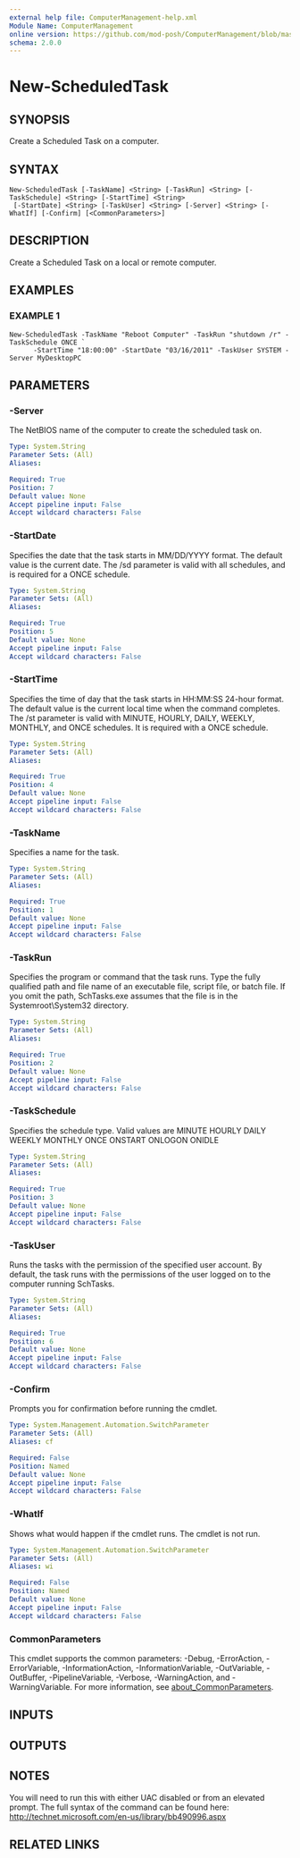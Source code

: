 ```yaml
---
external help file: ComputerManagement-help.xml
Module Name: ComputerManagement
online version: https://github.com/mod-posh/ComputerManagement/blob/master/docs/New-ScheduledTask.md#new-scheduledtask
schema: 2.0.0
---
```


# New-ScheduledTask

## SYNOPSIS
Create a Scheduled Task on a computer.

## SYNTAX

```
New-ScheduledTask [-TaskName] <String> [-TaskRun] <String> [-TaskSchedule] <String> [-StartTime] <String>
 [-StartDate] <String> [-TaskUser] <String> [-Server] <String> [-WhatIf] [-Confirm] [<CommonParameters>]
```

## DESCRIPTION
Create a Scheduled Task on a local or remote computer.

## EXAMPLES

### EXAMPLE 1
```
New-ScheduledTask -TaskName "Reboot Computer" -TaskRun "shutdown /r" -TaskSchedule ONCE `
      -StartTime "18:00:00" -StartDate "03/16/2011" -TaskUser SYSTEM -Server MyDesktopPC
```

## PARAMETERS

### -Server
The NetBIOS name of the computer to create the scheduled task on.

```yaml
Type: System.String
Parameter Sets: (All)
Aliases:

Required: True
Position: 7
Default value: None
Accept pipeline input: False
Accept wildcard characters: False
```

### -StartDate
Specifies the date that the task starts in MM/DD/YYYY format. The default value
is the current date. The /sd parameter is valid with all schedules, and is
required for a ONCE schedule.

```yaml
Type: System.String
Parameter Sets: (All)
Aliases:

Required: True
Position: 5
Default value: None
Accept pipeline input: False
Accept wildcard characters: False
```

### -StartTime
Specifies the time of day that the task starts in HH:MM:SS 24-hour format. The
default value is the current local time when the command completes.
The /st parameter is valid with MINUTE, HOURLY, DAILY, WEEKLY, MONTHLY, and ONCE
schedules. It is required with a ONCE schedule.

```yaml
Type: System.String
Parameter Sets: (All)
Aliases:

Required: True
Position: 4
Default value: None
Accept pipeline input: False
Accept wildcard characters: False
```

### -TaskName
Specifies a name for the task.

```yaml
Type: System.String
Parameter Sets: (All)
Aliases:

Required: True
Position: 1
Default value: None
Accept pipeline input: False
Accept wildcard characters: False
```

### -TaskRun
Specifies the program or command that the task runs. Type the fully qualified
path and file name of an executable file, script file, or batch file.
If you omit the path, SchTasks.exe assumes that the file is in the
Systemroot\System32 directory.

```yaml
Type: System.String
Parameter Sets: (All)
Aliases:

Required: True
Position: 2
Default value: None
Accept pipeline input: False
Accept wildcard characters: False
```

### -TaskSchedule
Specifies the schedule type.
Valid values are
	MINUTE
	HOURLY
	DAILY
	WEEKLY
	MONTHLY
	ONCE
	ONSTART
	ONLOGON
	ONIDLE

```yaml
Type: System.String
Parameter Sets: (All)
Aliases:

Required: True
Position: 3
Default value: None
Accept pipeline input: False
Accept wildcard characters: False
```

### -TaskUser
Runs the tasks with the permission of the specified user account. By default,
the task runs with the permissions of the user logged on to the computer running
SchTasks.

```yaml
Type: System.String
Parameter Sets: (All)
Aliases:

Required: True
Position: 6
Default value: None
Accept pipeline input: False
Accept wildcard characters: False
```

### -Confirm
Prompts you for confirmation before running the cmdlet.

```yaml
Type: System.Management.Automation.SwitchParameter
Parameter Sets: (All)
Aliases: cf

Required: False
Position: Named
Default value: None
Accept pipeline input: False
Accept wildcard characters: False
```

### -WhatIf
Shows what would happen if the cmdlet runs.
The cmdlet is not run.

```yaml
Type: System.Management.Automation.SwitchParameter
Parameter Sets: (All)
Aliases: wi

Required: False
Position: Named
Default value: None
Accept pipeline input: False
Accept wildcard characters: False
```

### CommonParameters
This cmdlet supports the common parameters: -Debug, -ErrorAction, -ErrorVariable, -InformationAction, -InformationVariable, -OutVariable, -OutBuffer, -PipelineVariable, -Verbose, -WarningAction, and -WarningVariable. For more information, see [about_CommonParameters](http://go.microsoft.com/fwlink/?LinkID=113216).

## INPUTS

## OUTPUTS

## NOTES
You will need to run this with either UAC disabled or from an elevated prompt.
The full syntax of the command can be found here:
	http://technet.microsoft.com/en-us/library/bb490996.aspx

## RELATED LINKS
